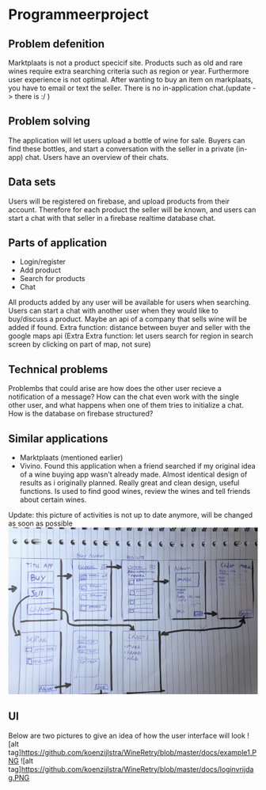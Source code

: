 # Programmeerproject

## Problem defenition
Marktplaats is not a product specicif site. Products such as old and rare wines require extra searching criteria such as region or year. Furthermore user experience is not optimal. After wanting to buy an item on markplaats, you have to email or text the seller. There is no in-application chat.(update -> there is :/ )

## Problem solving
The application will let users upload a bottle of wine for sale. Buyers can find these bottles, and start a conversation with the seller in a private (in-app) chat. Users have an overview of their chats. 

## Data sets
Users will be registered on firebase, and upload products from their account. Therefore for each product the seller will be known, and users can start a chat with that seller in a firebase realtime database chat. 

## Parts of application
* Login/register
* Add product 
* Search for products
* Chat

All products added by any user will be available for users when searching. Users can start a chat with another user when they would like to buy/discuss a product. 
Maybe an api of a company that sells wine will be added if found.
Extra function: distance between buyer and seller with the google maps api
(Extra Extra function: let users search for region in search screen by clicking on part of map, not sure)

## Technical problems
Problembs that could arise are how does the other user recieve a notification of a message? How can the chat even work with the single other user, and what happens when one of them tries to initialize a chat. How is the database on firebase structured?

## Similar applications
* Marktplaats (mentioned earlier)
* Vivino. Found this application when a friend searched if my original idea of a wine buying app wasn't already made. Almost identical design of results as i originally planned. Really great and clean design, useful functions. Is used to find good wines, review the wines and tell friends about certain wines.

Update: this picture of activities is not up to date anymore, will be changed as soon as possible
![alt tag](https://github.com/koenzijlstra/Programmeerproject/blob/master/docs/PP_eerste_opzet.jpg)

## UI
Below are two pictures to give an idea of how the user interface will look
![alt tag]https://github.com/koenzijlstra/WineRetry/blob/master/docs/example1.PNG
![alt tag]https://github.com/koenzijlstra/WineRetry/blob/master/docs/loginvrijdag.PNG




